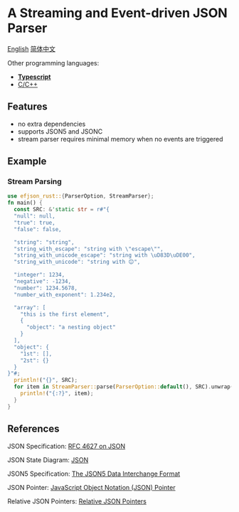 # A Streaming and Event-driven JSON Parser

[English](./README.md) [简体中文](./README.zh.md)

Other programming languages:

- [**Typescript**](https://github.com/DreamPast/efjson)
- [C/C++](https://github.com/DreamPast/efjson-cpp)

## Features

- no extra dependencies
- supports JSON5 and JSONC
- stream parser requires minimal memory when no events are triggered

## Example

### Stream Parsing

```rust
use efjson_rust::{ParserOption, StreamParser};
fn main() {
  const SRC: &'static str = r#"{
  "null": null,
  "true": true,
  "false": false,

  "string": "string",
  "string_with_escape": "string with \"escape\"",
  "string_with_unicode_escape": "string with \uD83D\uDE00",
  "string_with_unicode": "string with 😊",

  "integer": 1234,
  "negative": -1234,
  "number": 1234.5678,
  "number_with_exponent": 1.234e2,

  "array": [
    "this is the first element",
    {
      "object": "a nesting object"
    }
  ],
  "object": {
    "1st": [],
    "2st": {}
  }
}"#;
  println!("{}", SRC);
  for item in StreamParser::parse(ParserOption::default(), SRC).unwrap() {
    println!("{:?}", item);
  }
}
```

## References

JSON Specification: [RFC 4627 on JSON](https://www.ietf.org/rfc/rfc4627.txt)

JSON State Diagram: [JSON](https://www.json.org/)

JSON5 Specification: [The JSON5 Data Interchange Format](https://spec.json5.org/)

JSON Pointer: [JavaScript Object Notation (JSON) Pointer](https://datatracker.ietf.org/doc/html/rfc6901)

Relative JSON Pointers: [Relative JSON Pointers](https://datatracker.ietf.org/doc/html/draft-bhutton-relative-json-pointer-00)
